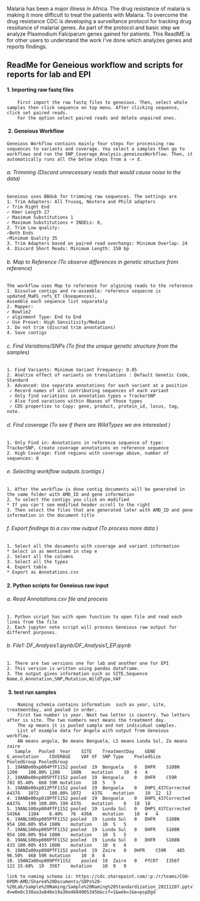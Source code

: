 Malaria has been a major illness in Africa. The drug resistance of malaria is making it more difficult to treat the patients with Malaria. To overcome the drug resistance CDC is developing a surveillance protocol for tracking drug ressitance of malarial genes. As part of the protocol and basic step we analyze Plasmodium Falciparum genes gained for patients. This ReadME is for other users to understand the work I've done which analyzes genes and reports findings. 

## ReadMe for Geneious workflow and scripts for reports for lab and EPI

####  1. Importing raw fastq files
        First import the raw fastq files to geneious. Then, select whole samples then click sequence on top menu. After clicking sequence, click set paired reads.
        For the option select paired reads and delete unpaired ones.
####  2. Geneious Workflow
    Geneious Workflow contains mainly four steps for processing raw sequences to variants and coverage. You select a samples then go to workflows and run the SNP_Coverage_Analysis.geneiousWorkflow. Then, it automatically runs all the below steps from a -> d. 
    
###### a. Trimming (Discard unnecessary reads that would cause noise to the data)
    Geneious uses BBduk for trimming raw sequences. The settings are
    1. Trim Adapters: All Truseq, Nextera and PhilX adapters 
    ✓ Trim Right End
    ✓ Kmer Length 27 
    ✓ Maximum Substitutions 1 
    ✓ Maximum Substitutions + INDELs: 0,
    2. Trim Low quality: 
    ✓Both Ends 
    ✓Minimum Quality 35
    3. Trim Adapters based on paired read overhangs: Minimum Overlap: 24
    4. Discard Short Reads: Minimum Length: 150 bp

###### b. Map to Reference (To observe differences in genetic structure from reference)
    The workflow uses Map to reference for algining reads to the reference
    1. Dissolve contigs and re-assemble: reference sequecne is updated_MaRS_refs_ET (6sequences), 
    Assemble each sequence list separately
    2. Mapper: 
    ✓ Bowtie2 
    ✓ alginment Type: End to End 
    ✓ Use Preset: High Sensitivity/Medium
    3. Do not trim (discrad trim annotations)
    4. Save contigs
    
###### c. Find Variations/SNPs (To find the unique genetic structure from the samples)
    1. Find Variants: Minimum Variant Frequency: 0.05
    2. Analtze effect of variants on translations : Default Genetic Code, Standard
    3. Advanced: Use separate annotations for each variant at a position
     ✓ Record names of all contributing sequences of each variant
     ✓ Only find variations in annotation types = TrackerSNP
     ✓ Also find varations within 0bases of those types
     ✓ CDS properties to Copy: gene, product, protein_id, locus, tag, note.
    
###### d. Find coverage (To see if there are WildTypes we are interested )
    1. Only Find in: Annotations in reference sequence of type: TrackerSNP, Create coverage annotations on reference sequence
    2. High Coverage: Find regions with coverage above, number of sequences: 0
    
###### e. Selecting workflow outputs (contigs )
    1. After the workflow is done contig documents will be generated in the same folder with AMD_ID and gene information
    2. To select the contigs you click on modified 
    * If you can't see modified header scroll to the right 
    3. Then select the files that are generated later with AMD_ID and gene information in the document title
    
###### f. Export findings to a csv raw output (To process more data )
    1. Select all the documents with coverage and variant information
    * Select in as mentioned in step e
    2. Select all the columns
    3. Select all the types
    4. Export table 
    * Export as Annotations.csv


#### 2. Python scripts for Geneious raw input
###### a. Read Annotations.csv file and process
    1. Python script has with open function to open file and read each lines from the file
    2. Each jupyter note script will process Geneious raw output for different purposes.

###### b. File1: DF_Analysis1.ipynb/DF_Analysis1_EP.ipynb
    1. There are two versions one for lab and another one for EPI
    2. This version is written using pandas dataframe.
    3. The output gives information such as SITE,Sequence Name,G_Annotation,SNP,Mutation,WildType,VAF

####  3. test run  samples
        Naming schemia contains information  such as year, site, treatmentday, and pooled in order.
        First two number is year. Next two letter is country. Two letters after is site. The two numbers next means the treatment day.  
        The xp means it is pooled sample and not individual samples.
        List of example data for Angola with output from Geneious workflow.
        AN means angola, Be means Benguela, LS means Lunda Sul, Za means zaire
       Sample	Pooled	Year	SITE	TreatmentDay	GENE	G_annotation	COVERAGE	VAF	VF	SNP	Type	PooledSize	PooledGroup	PooledGroup
    1. 19ANBe00xp004PfF1152	pooled	19	Benguela	0	DHFR	S108N	1200	100.00%	1200	108N	mutation	10	4	4
    2. 19ANBe00xp005PfF1152	pooled	19	Benguela	0	DHFR	C59R	782	85.40%	668	59R	mutation	10	5	5
    3. 19ANBe00xp012PfF1152	pooled	19	Benguela	0	DHPS_437Corrected 	A437G	1072	100.00%	1072	437G	mutation	10	12	12
    4. 19ANBe00xp018PfF1152	pooled	19	Benguela	0	DHPS_437Corrected 	A437G	199	100.00%	199	437G	mutation	6	18	18
    5. 19ANLS00xp004PfF1152	pooled	19	Lunda Sul	0	DHPS_437Corrected 	S436A	1184	6.40%	76	436A	mutation	10	4	4
    6. 19ANLS00xp005PfF1152	pooled	19	Lunda Sul	0	DHFR	S108N	954	100.00%	954	108N	mutation	10	5	5
    7. 19ANLS00xp005PfF1152	pooled	19	Lunda Sul	0	DHFR	S108N	954	100.00%	954	108N	mutation	10	5	5
    8. 19ANLS00xp006PfF1152	pooled	19	Lunda Sul	0	DHFR	S108N	433	100.00%	433	108N	mutation	10	6	6
    9. 19ANZa00xp008PfF1152	pooled	19	Zaire	0	DHFR	C59R	485	96.50%	468	59R	mutation	10	8	8
    10. 19ANZa00xp009PfF1152	pooled	19	Zaire	0	PfCRT	I356T	122	15.60%	19	356T	mutation	10	9	9

    link to naming schema is: https://cdc.sharepoint.com/:p:/r/teams/CGH-DPDM-AMD/Shared%20Documents/SOPs%20-%20Lab/Sample%20Naming/Sample%20Naming%20Standardization_20211207.pptx?d=w0e0c338aa3a840e19a36e4684065345b&csf=1&web=1&e=pspDgd


    
  






```python

```
